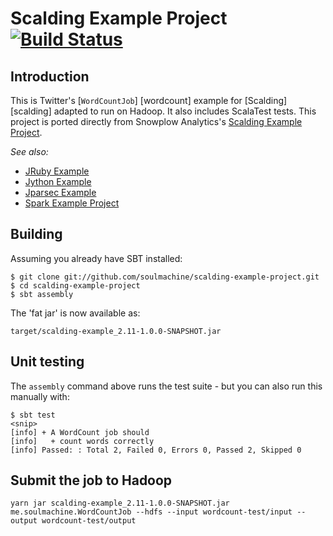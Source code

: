 # Scalding Example Project [![Build Status](https://travis-ci.org/soulmachine/scalding-example-project.png)](https://travis-ci.org/soulmachine/scalding-example-project)

## Introduction

This is Twitter's [`WordCountJob`] [wordcount] example for [Scalding] [scalding] adapted to run on Hadoop. It also includes ScalaTest tests. This project is ported directly from Snowplow Analytics's [Scalding Example Project](https://github.com/snowplow/scalding-example-project).

_See also:_ 

* [JRuby Example](https://github.com/soulmachine/JRubyExample)
* [Jython Example](https://github.com/soulmachine/JythonExample)
* [Jparsec Example](https://github.com/soulmachine/JparsecExample)
* [Spark Example Project](https://github.com/soulmachine/spark-example-project)

## Building

Assuming you already have SBT installed:

    $ git clone git://github.com/soulmachine/scalding-example-project.git
    $ cd scalding-example-project
    $ sbt assembly

The 'fat jar' is now available as:

    target/scalding-example_2.11-1.0.0-SNAPSHOT.jar

## Unit testing

The `assembly` command above runs the test suite - but you can also run this manually with:

    $ sbt test
    <snip>
    [info] + A WordCount job should
	[info]   + count words correctly
	[info] Passed: : Total 2, Failed 0, Errors 0, Passed 2, Skipped 0

## Submit the job to Hadoop

    yarn jar scalding-example_2.11-1.0.0-SNAPSHOT.jar me.soulmachine.WordCountJob --hdfs --input wordcount-test/input --output wordcount-test/output
